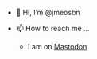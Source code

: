 - 👋 Hi, I’m @jmeosbn

- 📫 How to reach me ...
  - I am on <a rel="me" href="https://mas.to/@jmeosbn">Mastodon</a>

<!---
jmeosbn/jmeosbn is a ✨ special ✨ repository because its `README.md` (this file) appears on your GitHub profile.
You can click the Preview link to take a look at your changes.
--->
